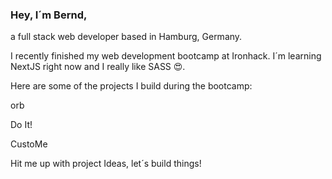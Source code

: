 ### Hey, I´m Bernd,

a full stack web developer based in Hamburg, Germany.

I recently finished my web development bootcamp at Ironhack. I´m learning NextJS right now and I really like SASS 😍.

Here are some of the projects I build during the bootcamp:

orb

Do It!

CustoMe

Hit me up with project Ideas, let´s build things!

<!--
**hvkst/hvkst** is a ✨ _special_ ✨ repository because its `README.md` (this file) appears on your GitHub profile.

Here are some ideas to get you started:

- 🔭 I’m currently working on ...
- 🌱 I’m currently learning ...
- 👯 I’m looking to collaborate on ...
- 🤔 I’m looking for help with ...
- 💬 Ask me about ...
- 📫 How to reach me: ...
- 😄 Pronouns: ...
- ⚡ Fun fact: ...
-->
